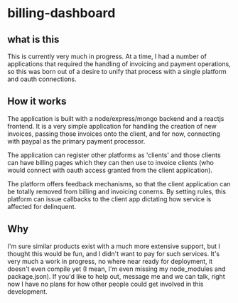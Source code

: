 # billing-dashboard
## what is this
This is currently very much in progress.  At a time, I had a number of applications that required the handling of invoicing and payment operations, so this was born out of a desire to unify that process with a single platform and oauth connections.

## How it works
The application is built with a node/express/mongo backend and a reactjs frontend.  It is a very simple application for handling the creation of new invoices, passing those invoices onto the client, and for now, connecting with paypal as the primary payment processor.

The application can register other platforms as 'clients' and those clients can have billing pages which they can then use to invoice clients (who would connect with oauth access granted from the client application).

The platform offers feedback mechanisms, so that the client application can be totally removed from billing and invoicing conerns.  By setting rules, this platform can issue callbacks to the client app dictating how service is affected for delinquent.

## Why
I'm sure similar products exist with a much more extensive support, but I thought this would be fun, and I didn't want to pay for such services.  It's very much a work in progress, no where near ready for deployment, it doesn't even compile yet (I mean, I'm even missing my node_modules and package.json).  If you'd like to help out, message me and we can talk, right now I have no plans for how other people could get involved in this development.
